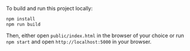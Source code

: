 To build and run this project locally:

```sh
npm install
npm run build
```

Then, either open `public/index.html` in the browser of your choice or run `npm start` and open `http://localhost:5000` in your browser.
